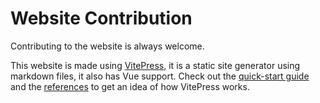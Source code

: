 # Website Contribution

Contributing to the website is always welcome.

This website is made using [VitePress](https://vitepress.dev), it is a static site generator using markdown files, it also has Vue support. Check out the [quick-start guide](/contributing/website/quick-start) and the [references](/contributing/website/reference/) to get an idea of how VitePress works.
